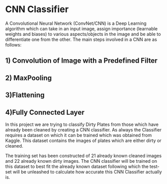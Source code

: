 # CNN Classifier  

A Convolutional Neural Network (ConvNet/CNN) is a Deep Learning algorithm which can take in an input image, assign importance (learnable weights and biases) to various aspects/objects in the image and be able to differentiate one from the other.  The main steps involved in a CNN are as follows:

## 1) Convolution of Image with a Predefined Filter
## 2) MaxPooling 
## 3)Flattening
## 4)Fully Connected Layer

In this project we are trying to classify Dirty Plates from those which have already been cleaned by creating a CNN classifier. As always the Classifier requires a dataset on which it can be trained which was obtained from Kaggle. This dataset contains the images of plates which are either dirty or cleaned. 

The training set has been constructed of 21 already known cleaned images and 22 already known dirty images. The CNN classifier will be trained on this dataset to best fit the already known dataset following which the test-set will be unleashed to calculate how accurate this CNN Classifier actually is.


